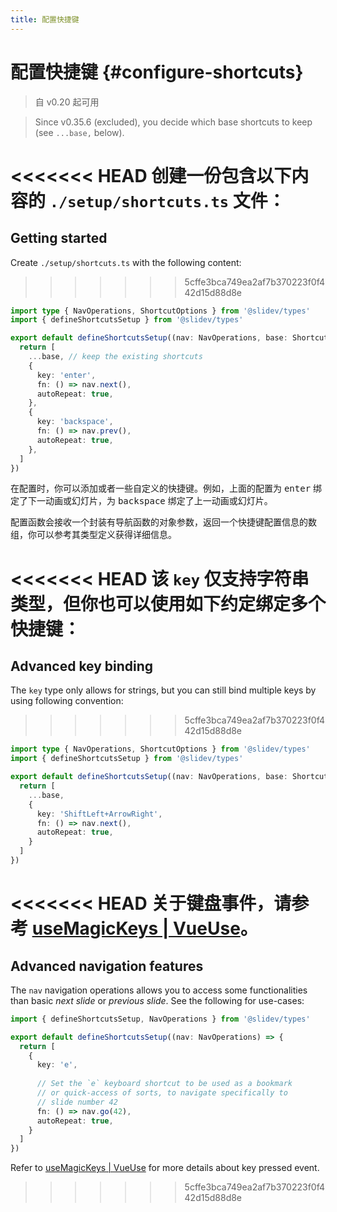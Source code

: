 ```yaml
---
title: 配置快捷键
---
```


# 配置快捷键 {#configure-shortcuts}

> 自 v0.20 起可用

> Since v0.35.6 (excluded), you decide which base shortcuts to keep (see `...base,` below).

<Environment type="client" />

<<<<<<< HEAD
创建一份包含以下内容的 `./setup/shortcuts.ts` 文件：
=======
## Getting started

Create `./setup/shortcuts.ts` with the following content:
>>>>>>> 5cffe3bca749ea2af7b370223f0f442d15d88d8e

```ts
import type { NavOperations, ShortcutOptions } from '@slidev/types'
import { defineShortcutsSetup } from '@slidev/types'

export default defineShortcutsSetup((nav: NavOperations, base: ShortcutOptions[]) => {
  return [
    ...base, // keep the existing shortcuts
    {
      key: 'enter',
      fn: () => nav.next(),
      autoRepeat: true,
    },
    {
      key: 'backspace',
      fn: () => nav.prev(),
      autoRepeat: true,
    },
  ]
})
```

在配置时，你可以添加或者一些自定义的快捷键。例如，上面的配置为 <kbd>enter</kbd> 绑定了下一动画或幻灯片，为 <kbd>backspace</kbd> 绑定了上一动画或幻灯片。

配置函数会接收一个封装有导航函数的对象参数，返回一个快捷键配置信息的数组，你可以参考其类型定义获得详细信息。

<<<<<<< HEAD
该 `key` 仅支持字符串类型，但你也可以使用如下约定绑定多个快捷键：
=======
## Advanced key binding

The `key` type only allows for strings, but you can still bind multiple keys by using following convention:
>>>>>>> 5cffe3bca749ea2af7b370223f0f442d15d88d8e

```ts
import type { NavOperations, ShortcutOptions } from '@slidev/types'
import { defineShortcutsSetup } from '@slidev/types'

export default defineShortcutsSetup((nav: NavOperations, base: ShortcutOptions[]) => {
  return [
    ...base,
    {
      key: 'ShiftLeft+ArrowRight',
      fn: () => nav.next(),
      autoRepeat: true,
    }
  ]
})
```

<<<<<<< HEAD
关于键盘事件，请参考 [useMagicKeys | VueUse](https://vueuse.org/core/useMagicKeys/)。
=======
## Advanced navigation features

The `nav` navigation operations allows you to access some functionalities than basic _next slide_ or _previous slide_. See the following for use-cases:

```ts
import { defineShortcutsSetup, NavOperations } from '@slidev/types'

export default defineShortcutsSetup((nav: NavOperations) => {
  return [
    {
      key: 'e',
      
      // Set the `e` keyboard shortcut to be used as a bookmark
      // or quick-access of sorts, to navigate specifically to
      // slide number 42
      fn: () => nav.go(42),
      autoRepeat: true,
    }
  ]
})
```

Refer to [useMagicKeys | VueUse](https://vueuse.org/core/useMagicKeys/) for more details about key pressed event.
>>>>>>> 5cffe3bca749ea2af7b370223f0f442d15d88d8e
